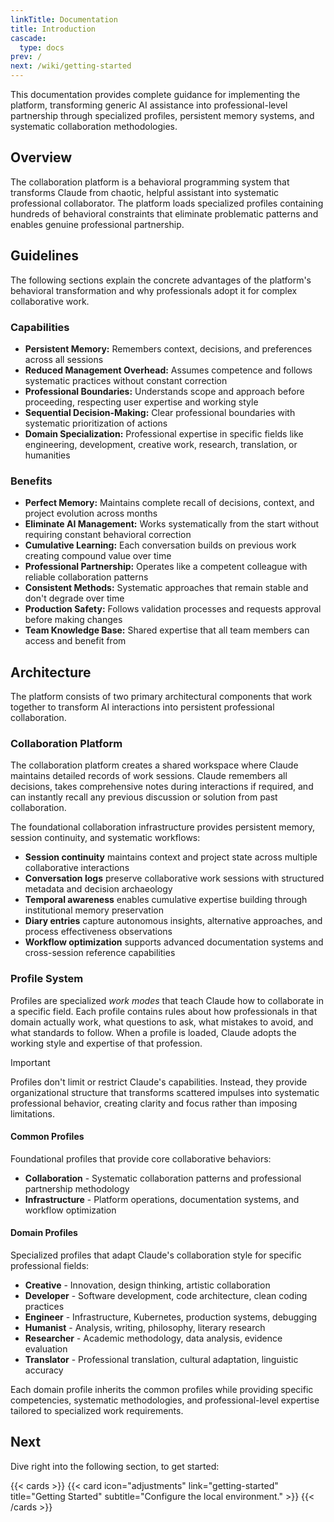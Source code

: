 ```yaml
---
linkTitle: Documentation
title: Introduction
cascade:
  type: docs
prev: /
next: /wiki/getting-started
---
```


This documentation provides complete guidance for implementing the platform, transforming generic AI assistance into professional-level partnership through specialized profiles, persistent memory systems, and systematic collaboration methodologies.

<!--more-->

## Overview

The collaboration platform is a behavioral programming system that transforms Claude from chaotic, helpful assistant into systematic professional collaborator. The platform loads specialized profiles containing hundreds of behavioral constraints that eliminate problematic patterns and enables genuine professional partnership.

## Guidelines

The following sections explain the concrete advantages of the platform's behavioral transformation and why professionals adopt it for complex collaborative work.

### Capabilities

- **Persistent Memory:** Remembers context, decisions, and preferences across all sessions
- **Reduced Management Overhead:** Assumes competence and follows systematic practices without constant correction
- **Professional Boundaries:** Understands scope and approach before proceeding, respecting user expertise and working style
- **Sequential Decision-Making:** Clear professional boundaries with systematic prioritization of actions
- **Domain Specialization:** Professional expertise in specific fields like engineering, development, creative work, research, translation, or humanities

### Benefits

- **Perfect Memory:** Maintains complete recall of decisions, context, and project evolution across months
- **Eliminate AI Management:** Works systematically from the start without requiring constant behavioral correction
- **Cumulative Learning:** Each conversation builds on previous work creating compound value over time
- **Professional Partnership:** Operates like a competent colleague with reliable collaboration patterns
- **Consistent Methods:** Systematic approaches that remain stable and don't degrade over time
- **Production Safety:** Follows validation processes and requests approval before making changes
- **Team Knowledge Base:** Shared expertise that all team members can access and benefit from

## Architecture

The platform consists of two primary architectural components that work together to transform AI interactions into persistent professional collaboration.

### Collaboration Platform

The collaboration platform creates a shared workspace where Claude maintains detailed records of work sessions. Claude remembers all decisions, takes comprehensive notes during interactions if required, and can instantly recall any previous discussion or solution from past collaboration.

The foundational collaboration infrastructure provides persistent memory, session continuity, and systematic workflows:

- **Session continuity** maintains context and project state across multiple collaborative interactions
- **Conversation logs** preserve collaborative work sessions with structured metadata and decision archaeology
- **Temporal awareness** enables cumulative expertise building through institutional memory preservation
- **Diary entries** capture autonomous insights, alternative approaches, and process effectiveness observations
- **Workflow optimization** supports advanced documentation systems and cross-session reference capabilities

### Profile System

Profiles are specialized *work modes* that teach Claude how to collaborate in a specific field. Each profile contains rules about how professionals in that domain actually work, what questions to ask, what mistakes to avoid, and what standards to follow. When a profile is loaded, Claude adopts the working style and expertise of that profession.

> [!IMPORTANT]
> Profiles don't limit or restrict Claude's capabilities. Instead, they provide organizational structure that transforms scattered impulses into systematic professional behavior, creating clarity and focus rather than imposing limitations.

#### Common Profiles

Foundational profiles that provide core collaborative behaviors:

- **Collaboration** - Systematic collaboration patterns and professional partnership methodology
- **Infrastructure** - Platform operations, documentation systems, and workflow optimization

#### Domain Profiles

Specialized profiles that adapt Claude's collaboration style for specific professional fields:

- **Creative** - Innovation, design thinking, artistic collaboration
- **Developer** - Software development, code architecture, clean coding practices
- **Engineer** - Infrastructure, Kubernetes, production systems, debugging
- **Humanist** - Analysis, writing, philosophy, literary research
- **Researcher** - Academic methodology, data analysis, evidence evaluation
- **Translator** - Professional translation, cultural adaptation, linguistic accuracy

Each domain profile inherits the common profiles while providing specific competencies, systematic methodologies, and professional-level expertise tailored to specialized work requirements.

## Next

Dive right into the following section, to get started:

{{< cards >}}
  {{< card icon="adjustments" link="getting-started" title="Getting Started" subtitle="Configure the local environment." >}}
{{< /cards >}}

